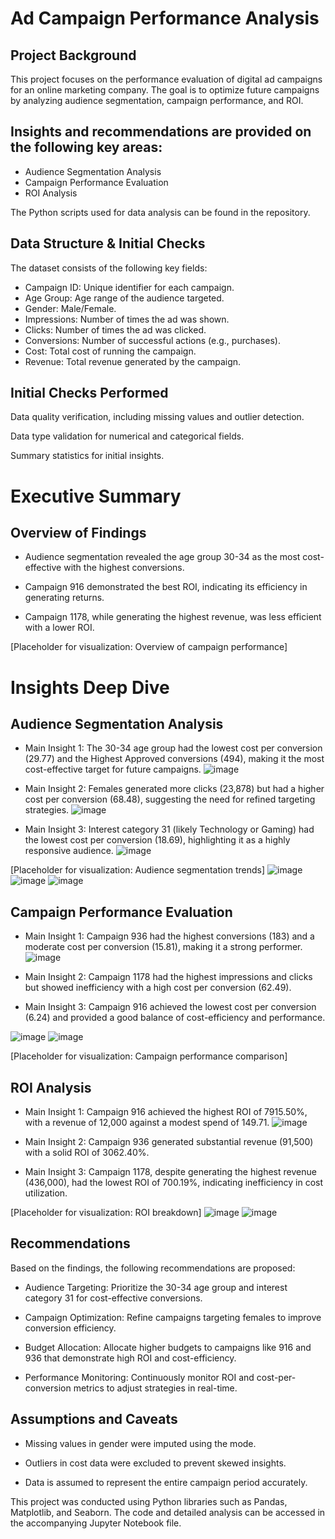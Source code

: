 # Ad Campaign Performance Analysis

## Project Background
This project focuses on the performance evaluation of digital ad campaigns for an online marketing company. The goal is to optimize future campaigns by analyzing audience segmentation, campaign performance, and ROI.

## Insights and recommendations are provided on the following key areas:

- Audience Segmentation Analysis
- Campaign Performance Evaluation
- ROI Analysis

The Python scripts used for data analysis can be found in the repository.

## Data Structure & Initial Checks

The dataset consists of the following key fields:

- Campaign ID: Unique identifier for each campaign.
- Age Group: Age range of the audience targeted.
- Gender: Male/Female.
- Impressions: Number of times the ad was shown.
- Clicks: Number of times the ad was clicked.
- Conversions: Number of successful actions (e.g., purchases).
- Cost: Total cost of running the campaign.
- Revenue: Total revenue generated by the campaign.

## Initial Checks Performed

Data quality verification, including missing values and outlier detection.

Data type validation for numerical and categorical fields.

Summary statistics for initial insights.

# Executive Summary

## Overview of Findings

- Audience segmentation revealed the age group 30-34 as the most cost-effective with the highest conversions.

- Campaign 916 demonstrated the best ROI, indicating its efficiency in generating returns.

- Campaign 1178, while generating the highest revenue, was less efficient with a lower ROI.

[Placeholder for visualization: Overview of campaign performance]

# Insights Deep Dive

## Audience Segmentation Analysis

- Main Insight 1: The 30-34 age group had the lowest cost per conversion (29.77) and the Highest Approved conversions (494), making it the most cost-effective target for future campaigns.
![image](https://github.com/user-attachments/assets/170d08bc-c26e-43a6-af55-8939b3fd4521)

- Main Insight 2: Females generated more clicks (23,878) but had a higher cost per conversion (68.48), suggesting the need for refined targeting strategies.
![image](https://github.com/user-attachments/assets/4bfcc0ec-4f47-4fae-a000-3bb7c06c84cf)

- Main Insight 3: Interest category 31 (likely Technology or Gaming) had the lowest cost per conversion (18.69), highlighting it as a highly responsive audience.
![image](https://github.com/user-attachments/assets/a925957d-779d-44f9-9d55-ffb94fdb4297)

[Placeholder for visualization: Audience segmentation trends]
![image](https://github.com/user-attachments/assets/1206020c-1d0c-4408-8f89-866079a5cc76)
![image](https://github.com/user-attachments/assets/740008d1-97a7-47b7-9df0-c56165cb8604)
![image](https://github.com/user-attachments/assets/c8ed7f8b-6d02-4128-89b4-e9c928421cf9)

## Campaign Performance Evaluation

- Main Insight 1: Campaign 936 had the highest conversions (183) and a moderate cost per conversion (15.81), making it a strong performer.
![image](https://github.com/user-attachments/assets/d0e98285-d444-41b9-841d-6efa7a30eb95)

- Main Insight 2: Campaign 1178 had the highest impressions and clicks but showed inefficiency with a high cost per conversion (62.49).

- Main Insight 3: Campaign 916 achieved the lowest cost per conversion (6.24) and provided a good balance of cost-efficiency and performance.

![image](https://github.com/user-attachments/assets/24f0e193-0dbc-4220-80cd-a79dd76d6669)
![image](https://github.com/user-attachments/assets/c47278a4-6c68-4202-a78d-4688ef65069b)

[Placeholder for visualization: Campaign performance comparison]

## ROI Analysis

- Main Insight 1: Campaign 916 achieved the highest ROI of 7915.50%, with a revenue of 12,000 against a modest spend of 149.71.
![image](https://github.com/user-attachments/assets/5889d533-bbfb-4105-85f7-f04bdeae92b0)

- Main Insight 2: Campaign 936 generated substantial revenue (91,500) with a solid ROI of 3062.40%.

- Main Insight 3: Campaign 1178, despite generating the highest revenue (436,000), had the lowest ROI of 700.19%, indicating inefficiency in cost utilization.

[Placeholder for visualization: ROI breakdown]
![image](https://github.com/user-attachments/assets/09bc4360-bf60-43ba-bb10-1237d2c10759)
![image](https://github.com/user-attachments/assets/f526ecb5-f8c4-428e-bff1-56f3c4dc6d4a)

## Recommendations
Based on the findings, the following recommendations are proposed:

- Audience Targeting: Prioritize the 30-34 age group and interest category 31 for cost-effective conversions.

- Campaign Optimization: Refine campaigns targeting females to improve conversion efficiency.

- Budget Allocation: Allocate higher budgets to campaigns like 916 and 936 that demonstrate high ROI and cost-efficiency.

- Performance Monitoring: Continuously monitor ROI and cost-per-conversion metrics to adjust strategies in real-time.

## Assumptions and Caveats

- Missing values in gender were imputed using the mode.

- Outliers in cost data were excluded to prevent skewed insights.

- Data is assumed to represent the entire campaign period accurately.

This project was conducted using Python libraries such as Pandas, Matplotlib, and Seaborn. The code and detailed analysis can be accessed in the accompanying Jupyter Notebook file.


